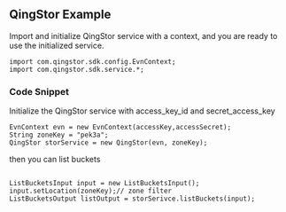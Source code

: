## QingStor Example


Import and initialize QingStor service with a context, and you are ready to use the initialized service.


```
import com.qingstor.sdk.config.EvnContext;
import com.qingstor.sdk.service.*;
```

### Code Snippet

Initialize the QingStor service with access_key_id and secret_access_key

```
EvnContext evn = new EvnContext(accessKey,accessSecret);
String zoneKey = "pek3a";
QingStor storService = new QingStor(evn, zoneKey);

```

then you can list buckets


```

ListBucketsInput input = new ListBucketsInput();
input.setLocation(zoneKey);// zone filter
ListBucketsOutput listOutput = storSerivce.listBuckets(input);


```